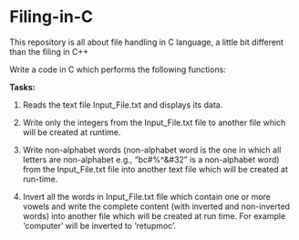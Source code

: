 # Filing-in-C
This repository is all about file handling in C language, a little bit different than the filing in C++

Write a code in C which performs the following functions:

**Tasks:**

  1) Reads the text file Input_File.txt and displays its data.

  2) Write only the integers from the Input_File.txt file to another file which will be created at runtime.

  3) Write non-alphabet words (non-alphabet word is the one in which all letters are non-alphabet e.g., “bc#$%#456#” is not an alphabet word but “$%^&amp;#32” is   a non-alphabet word) from the Input_File.txt file into another text file which will be created at run-time.

  4) Invert all the words in Input_File.txt file which contain one or more vowels and write the complete content (with inverted and non-inverted words) into       another file which will be created at run time. For example ‘computer’ will be inverted to ‘retupmoc’.
